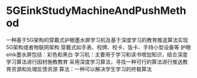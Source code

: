 # 5GEinkStudyMachineAndPushMethod
一种基于5G架构的穿戴式护眼墨水屏学习机及基于深度学习的教育推送算法实现
5G架构或者物联网架构
穿戴式如手表、校牌、校卡、饭卡、手持小型设备等
护眼eink墨水屏包括：彩色和黑白
学习机：主要用于学习和读书增加知识，结合深度学习算法进行因材施教教育
采用深度学习算法，寻找一种可行的算法进行推送教育资源和处理反馈资源
算法：一种可以解决学生学习的终极算法
